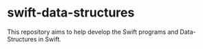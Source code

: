 # swift-data-structures
This repository aims to help develop the Swift programs and Data-Structures in Swift.
